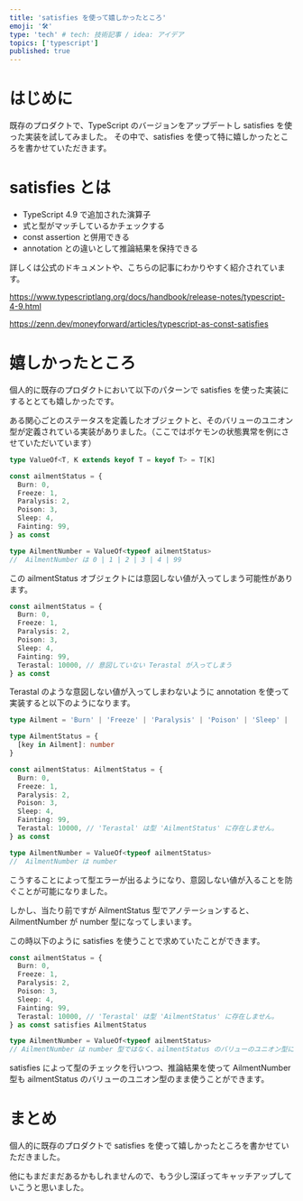 ```yaml
---
title: 'satisfies を使って嬉しかったところ'
emoji: '🛠️'
type: 'tech' # tech: 技術記事 / idea: アイデア
topics: ['typescript']
published: true
---
```


# はじめに

既存のプロダクトで、TypeScript のバージョンをアップデートし satisfies を使った実装を試してみました。
その中で、satisfies を使って特に嬉しかったところを書かせていただきます。

# satisfies とは

- TypeScript 4.9 で追加された演算子
- 式と型がマッチしているかチェックする
- const assertion と併用できる
- annotation との違いとして推論結果を保持できる

詳しくは公式のドキュメントや、こちらの記事にわかりやすく紹介されています。

https://www.typescriptlang.org/docs/handbook/release-notes/typescript-4-9.html

https://zenn.dev/moneyforward/articles/typescript-as-const-satisfies

# 嬉しかったところ

個人的に既存のプロダクトにおいて以下のパターンで satisfies を使った実装にするととても嬉しかったです。

ある関心ごとのステータスを定義したオブジェクトと、そのバリューのユニオン型が定義されている実装がありました。（ここではポケモンの状態異常を例にさせていただいています）

```ts
type ValueOf<T, K extends keyof T = keyof T> = T[K]

const ailmentStatus = {
  Burn: 0,
  Freeze: 1,
  Paralysis: 2,
  Poison: 3,
  Sleep: 4,
  Fainting: 99,
} as const

type AilmentNumber = ValueOf<typeof ailmentStatus>
//  AilmentNumber は 0 | 1 | 2 | 3 | 4 | 99
```

この ailmentStatus オブジェクトには意図しない値が入ってしまう可能性があります。

```ts
const ailmentStatus = {
  Burn: 0,
  Freeze: 1,
  Paralysis: 2,
  Poison: 3,
  Sleep: 4,
  Fainting: 99,
  Terastal: 10000, // 意図していない Terastal が入ってしまう
} as const
```

Terastal のような意図しない値が入ってしまわないように annotation を使って実装すると以下のようになります。

```ts
type Ailment = 'Burn' | 'Freeze' | 'Paralysis' | 'Poison' | 'Sleep' | 'Fainting'

type AilmentStatus = {
  [key in Ailment]: number
}

const ailmentStatus: AilmentStatus = {
  Burn: 0,
  Freeze: 1,
  Paralysis: 2,
  Poison: 3,
  Sleep: 4,
  Fainting: 99,
  Terastal: 10000, // 'Terastal' は型 'AilmentStatus' に存在しません。
} as const

type AilmentNumber = ValueOf<typeof ailmentStatus>
//  AilmentNumber は number
```

こうすることによって型エラーが出るようになり、意図しない値が入ることを防ぐことが可能になりました。

しかし、当たり前ですが AilmentStatus 型でアノテーションすると、AilmentNumber が number 型になってしまいます。

この時以下のように satisfies を使うことで求めていたことができます。

```ts
const ailmentStatus = {
  Burn: 0,
  Freeze: 1,
  Paralysis: 2,
  Poison: 3,
  Sleep: 4,
  Fainting: 99,
  Terastal: 10000, // 'Terastal' は型 'AilmentStatus' に存在しません。
} as const satisfies AilmentStatus

type AilmentNumber = ValueOf<typeof ailmentStatus>
// AilmentNumber は number 型ではなく、ailmentStatus のバリューのユニオン型になる
```

satisfies によって型のチェックを行いつつ、推論結果を使って AilmentNumber 型も ailmentStatus のバリューのユニオン型のまま使うことができます。

# まとめ

個人的に既存のプロダクトで satisfies を使って嬉しかったところを書かせていただきました。

他にもまだまだあるかもしれませんので、もう少し深ぼってキャッチアップしていこうと思いました。


